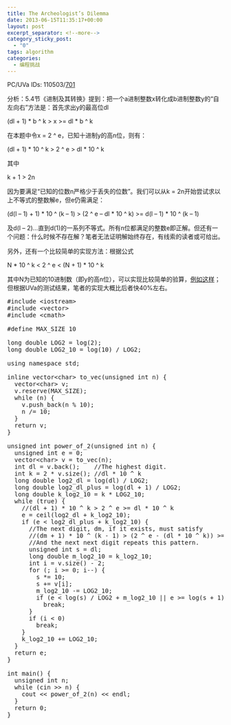 ```yaml
---
title: The Archeologist’s Dilemma
date: 2013-06-15T11:35:17+00:00
layout: post
excerpt_separator: <!--more-->
category_sticky_post:
  - "0"
tags: algorithm
categories:
  - 编程挑战
---
```

PC/UVa IDs: 110503/<a href="http://uva.onlinejudge.org/index.php?option=com_onlinejudge&#038;Itemid=8&#038;page=show_problem&#038;problem=642" target="_blank">701</a>

分析：5.4节《进制及其转换》提到：把一个a进制整数x转化成b进制整数y的“自左向右”方法是：首先求出y的最高位dl
  
(dl + 1) \* b ^ k > x >= dl \* b ^ k
  
在本题中令x = 2 ^ e，已知十进制y的高n位，则有：
  
(dl + 1) \* 10 ^ k > 2 ^ e > dl \* 10 ^ k
  
其中<!--more-->


  
k + 1 > 2n
  
因为要满足“已知的位数n严格少于丢失的位数”。我们可以从k = 2n开始尝试求以上不等式的整数解e，但e仍需满足：
  
(d(l &#8211; 1) + 1) \* 10 ^ (k &#8211; 1) > (2 ^ e &#8211; dl \* 10 ^ k) >= d(l &#8211; 1) * 10 ^ (k &#8211; 1)
  
及d(l &#8211; 2)&#8230;直到d(1)的一系列不等式。所有n位都满足的整数e即正解。但还有一个问题：什么时候不存在解？笔者无法证明解始终存在，有线索的读者或可给出。
  
另外，还有一个比较简单的实现方法：根据公式
  
N * 10 ^ k < 2 ^ e < (N + 1) * 10 ^ k
  
其中N为已知的10进制数（即y的高n位），可以实现比较简单的验算，<a href="http://blog.csdn.net/metaphysis/article/details/6453199" target="_blank">例如这样</a>；但根据UVa的测试结果，笔者的实现大概比后者快40%左右。

<pre class="brush: cpp; title: ; notranslate" title="">#include &lt;iostream&gt;
#include &lt;vector&gt;
#include &lt;cmath&gt;

#define MAX_SIZE 10

long double LOG2 = log(2);
long double LOG2_10 = log(10) / LOG2;

using namespace std;

inline vector&lt;char&gt; to_vec(unsigned int n) {
  vector&lt;char&gt; v;
  v.reserve(MAX_SIZE);
  while (n) {
    v.push_back(n % 10);
    n /= 10;
  }
  return v;
}

unsigned int power_of_2(unsigned int n) {
  unsigned int e = 0;
  vector&lt;char&gt; v = to_vec(n);
  int dl = v.back();    //The highest digit.
  int k = 2 * v.size(); //dl * 10 ^ k
  long double log2_dl = log(dl) / LOG2;
  long double log2_dl_plus = log(dl + 1) / LOG2;
  long double k_log2_10 = k * LOG2_10;
  while (true) {
    //(dl + 1) * 10 ^ k &gt; 2 ^ e &gt;= dl * 10 ^ k
    e = ceil(log2_dl + k_log2_10);
    if (e &lt; log2_dl_plus + k_log2_10) {
      //The next digit, dm, if it exists, must satisfy
      //(dm + 1) * 10 ^ (k - 1) &gt; (2 ^ e - (dl * 10 ^ k)) &gt;= dm * 10 ^ (k - 1)
      //And the next next digit repeats this pattern.
      unsigned int s = dl;
      long double m_log2_10 = k_log2_10;
      int i = v.size() - 2;
      for (; i &gt;= 0; i--) {
        s *= 10;
        s += v[i];
        m_log2_10 -= LOG2_10;
        if (e &lt; log(s) / LOG2 + m_log2_10 || e &gt;= log(s + 1) / LOG2 + m_log2_10)
          break;
      }
      if (i &lt; 0)
        break;
    }
    k_log2_10 += LOG2_10;
  }
  return e;
}

int main() {
  unsigned int n;
  while (cin &gt;&gt; n) {
    cout &lt;&lt; power_of_2(n) &lt;&lt; endl;
  }
  return 0;
}
</pre>

